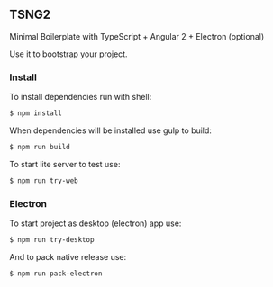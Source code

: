 ## TSNG2

Minimal Boilerplate with TypeScript + Angular 2 + Electron (optional)

Use it to bootstrap your project.

### Install

To install dependencies run with shell:

```sh
$ npm install
```

When dependencies will be installed use gulp to build:

```sh
$ npm run build
```

To start lite server to test use:

```sh
$ npm run try-web
```

### Electron

To start project as desktop (electron) app use:

```sh
$ npm run try-desktop
```

And to pack native release use:

```sh
$ npm run pack-electron
```
